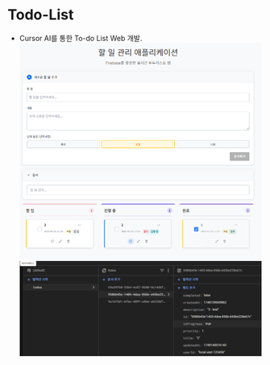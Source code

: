 # Todo-List
- Cursor AI를 통한 To-do List Web 개발.
![Pasted image 20250525113735.png|400](00.%20attachments/Pasted%20image%2020250525113735.png)
![Pasted image 20250525113911.png|400](00.%20attachments/Pasted%20image%2020250525113911.png)